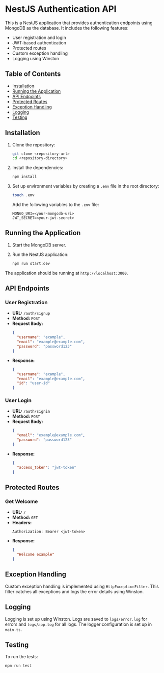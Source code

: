 # NestJS Authentication API

This is a NestJS application that provides authentication endpoints using MongoDB as the database. It includes the following features:

- User registration and login
- JWT-based authentication
- Protected routes
- Custom exception handling
- Logging using Winston

## Table of Contents

- [Installation](#installation)
- [Running the Application](#running-the-application)
- [API Endpoints](#api-endpoints)
- [Protected Routes](#protected-routes)
- [Exception Handling](#exception-handling)
- [Logging](#logging)
- [Testing](#testing)

## Installation

1. Clone the repository:

   ```bash
   git clone <repository-url>
   cd <repository-directory>
   ```

2. Install the dependencies:

   ```bash
   npm install
   ```

3. Set up environment variables by creating a `.env` file in the root directory:

   ```bash
   touch .env
   ```

   Add the following variables to the `.env` file:

   ```env
   MONGO_URI=<your-mongodb-uri>
   JWT_SECRET=<your-jwt-secret>
   ```

## Running the Application

1. Start the MongoDB server.

2. Run the NestJS application:
   ```bash
   npm run start:dev
   ```

The application should be running at `http://localhost:3000`.

## API Endpoints

### User Registration

- **URL:** `/auth/signup`
- **Method:** `POST`
- **Request Body:**
  ```json
  {
    "username": "example",
    "email": "example@example.com",
    "password": "password123"
  }
  ```
- **Response:**
  ```json
  {
    "username": "example",
    "email": "example@example.com",
    "id": "user-id"
  }
  ```

### User Login

- **URL:** `/auth/signin`
- **Method:** `POST`
- **Request Body:**
  ```json
  {
    "email": "example@example.com",
    "password": "password123"
  }
  ```
- **Response:**
  ```json
  {
    "access_token": "jwt-token"
  }
  ```

## Protected Routes

### Get Welcome

- **URL:** `/`
- **Method:** `GET`
- **Headers:**
  ```http
  Authorization: Bearer <jwt-token>
  ```
- **Response:**
  ```json
  {
    "Welcome example"
  }
  ```

## Exception Handling

Custom exception handling is implemented using `HttpExceptionFilter`. This filter catches all exceptions and logs the error details using Winston.

## Logging

Logging is set up using Winston. Logs are saved to `logs/error.log` for errors and `logs/app.log` for all logs. The logger configuration is set up in `main.ts`.

## Testing

To run the tests:

```bash
npm run test
```
